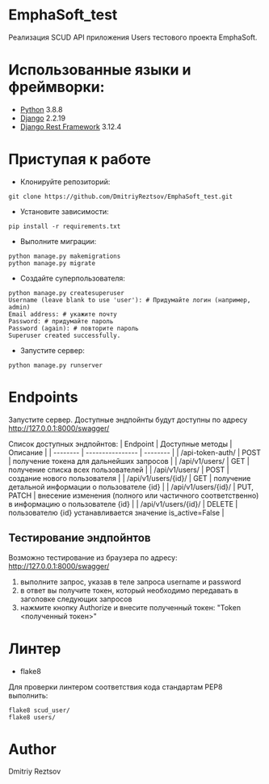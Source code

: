 # EmphaSoft_test
Реализация SCUD API приложения Users тестового проекта EmphaSoft.


# Использованные языки и фреймворки:
- [Python](https://www.python.org/) 3.8.8
- [Django](https://www.djangoproject.com/) 2.2.19
- [Django Rest Framework](https://www.django-rest-framework.org/) 3.12.4


# Приступая к работе

- Клонируйте репозиторий:
```
git clone https://github.com/DmitriyReztsov/EmphaSoft_test.git
```

- Установите зависимости:
```
pip install -r requirements.txt
```

- Выполните миграции:
```
python manage.py makemigrations
python manage.py migrate
```

- Создайте суперпользователя:
```
python manage.py createsuperuser
Username (leave blank to use 'user'): # Придумайте логин (например, admin)
Email address: # укажите почту
Password: # придумайте пароль
Password (again): # повторите пароль
Superuser created successfully.
```

- Запустите сервер:
```
python manage.py runserver
```


# Endpoints

Запустите сервер. Доступные эндпойнты будут доступны по адресу http://127.0.0.1:8000/swagger/

Список доступных эндпойнтов:
| Endpoint | Доступные методы | Описание |
| -------- | ---------------- | -------- |
| /api-token-auth/ | POST | получение токена для дальнейших запросов |
| /api/v1/users/ | GET | получение списка всех пользователей |
| /api/v1/users/ | POST | создание нового пользователя |
| /api/v1/users/{id}/ | GET | получение детальной информации о пользователе {id} |
| /api/v1/users/{id}/ | PUT, PATCH | внесение изменения (полного или частичного соответственно) в информацию о пользователе {id} |
| /api/v1/users/{id}/ | DELETE | пользователю {id} устанавливается значение is_active=False |

## Тестирование эндпойнтов

Возможно тестирование из браузера по адресу: http://127.0.0.1:8000/swagger/
1. выполните запрос, указав в теле запроса username и password
2. в ответ вы получите токен, который необходимо передавать в заголовке следующих запросов
3. нажмите кнопку Authorize и внесите полученный токен: "Token <полученный токен>"


# Линтер

- flake8

Для проверки линтером соответствия кода стандартам PEP8 выполнить:
```
flake8 scud_user/
flake8 users/
```


# Author

Dmitriy Reztsov
